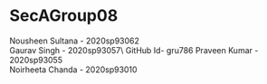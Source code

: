 # SecAGroup08

Nousheen Sultana - 2020sp93062\
Gaurav Singh - 2020sp93057\ GitHub Id- gru786
Praveen Kumar - 2020sp93055\
Noirheeta Chanda - 2020sp93010
